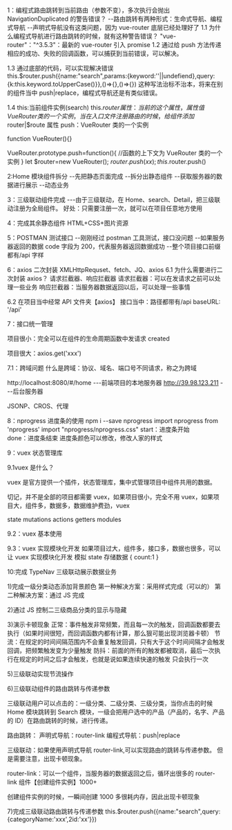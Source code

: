 1：编程式路由跳转到当前路由（参数不变），多次执行会抛出 NavigationDuplicated 的警告错误？
--路由跳转有两种形式：生命式导航、编程式导航
--声明式导航没有这类问题，因为 vue-router 底层已经处理好了
1.1 为什么编程式导航进行路由跳转的时候，就有这种警告错误？
"vue-router"："^3.5.3"：最新的 vue-router 引入 promise
1.2 通过给 push 方法传递相应的成功、失败的回调函数，可以捕获到当前错误，可以解决。

1.3 通过底部的代码，可以实现解决错误
this.$router.push({name:"search",params:{keyword:''||undefiend},query:{k:this.keyword.toUpperCase()}},()=>{},()=>{})
这种写法治标不治本，将来在别的组件当中 push|replace，编程式导航还是有类似错误。

1.4
this:当前组件实例(search)
this.$router属性：当前的这个属性，属性值VueRouter类的一个实例，当在入口文件注册路由的时候，给组件添加$router|$route 属性
push：VueRouter 类的一个实例

function VueRouter(){}

VueRouter.prototype.push=function(){
//函数的上下文为 VueRouter 类的一个实例
}
let $router=new VueRouter();
$router.push(xx);
this.$router.push()

2:Home 模块组件拆分
--先把静态页面完成
--拆分出静态组件
--获取服务器的数据进行展示
--动态业务

3：三级联动组件完成
---由于三级联动，在 Home、search、Detail，把三级联动注册为全局组件。
好处：只需要注册一次，就可以在项目任意地方使用

4：完成其余静态组件
HTML+CSS+图片资源

5：POSTMAN 测试接口
--刚刚经过 postman 工具测试，接口没问题
--如果服务器返回的数据 code 字段为 200，代表服务器返回数据成功
--整个项目接口前缀都有/api 字样

6：axios 二次封装
XMLHttpRequset、fetch、JQ、axios
6.1 为什么需要进行二次封装 axios？
请求拦截器、响应拦截器
请求拦截器：可以在发请求之前可以处理一些业务
响应拦截器：当服务器数据返回以后，可以处理一些事情

6.2 在项目当中经常 API 文件夹【axios】
接口当中：路径都带有/api
baseURL: '/api'

7：接口统一管理

项目很小：完全可以在组件的生命周期函数中发请求 created

项目很大：axios.get('xxx')

7.1：跨域问题
什么是跨域：协议、域名、端口号不同请求，称之为跨域

http://localhost:8080/#/home ---前端项目的本地服务器
http://39.98.123.211 ---后台服务器

JSONP、CROS、代理

8：nprogress 进度条的使用 npm i --save nprogress
import nprogress from 'nprogress'
import "nprogress/nprogress.css"
start：进度条开始  
done：进度条结束
进度条颜色可以修改，修改人家的样式

9：vuex 状态管理库

9.1vuex 是什么？

vuex 是官方提供一个插件，状态管理库，集中式管理项目中组件共用的数据。

切记，并不是全部的项目都需要 vuex，如果项目很小，完全不用 vuex，如果项目大，组件多，数据多，数据维护费劲，vuex

state
mutations
actions
getters
modules

9.2：vuex 基本使用

9.3：vuex 实现模块化开发
如果项目过大，组件多，接口多，数据也很多，可以让 vuex 实现模块化开发
模拟 state 存储数据
{
count:1
}

10:完成 TypeNav 三级联动展示数据业务

1)完成一级分类动态添加背景颜色
第一种解决方案：采用样式完成（可以的）
第二种解决方案：通过 JS 完成

2)通过 JS 控制二三级商品分类的显示与隐藏

3)演示卡顿现象
正常：事件触发非常频繁，而且每一次的触发，回调函数都要去执行（如果时间很短，而回调函数内都有计算，那么狠可能出现浏览器卡顿）
节流：在规定的时间间隔范围内不会重复触发回调，只有大于这个时间间隔才会触发回调，把频繁触发变为少量触发
防抖：前面的所有的触发都被取消，最后一次执行在规定的时间之后才会触发，也就是说如果连续快速的触发 只会执行一次

5)三级联动实现节流操作

6)三级联动组件的路由跳转与传递参数

三级联动用户可以点击的：一级分类、二级分类、三级分类，当你点击的时候 Home 模块跳转到 Search 模块，一级会把用户选中的产品（产品的，名字、产品的 ID）在路由跳转的时候，进行传递。

路由跳转：
声明式导航：router-link
编程式导航：push|replace

三级联动：如果使用声明式导航 router-link,可以实现路由的跳转与传递参数。
但是需要注意，出现卡顿现象。

router-link：可以一个组件，当服务器的数据返回之后，循环出很多的 router-link 组件【创建组件实例】1000+

创建组件实例的时候，一瞬间创建 1000 多很耗内存，因此出现卡顿现象

7)完成三级联动路由跳转与传递参数
this.$router.push({name:"search",query:{categoryName:'xxx',2id:'xx'}})
